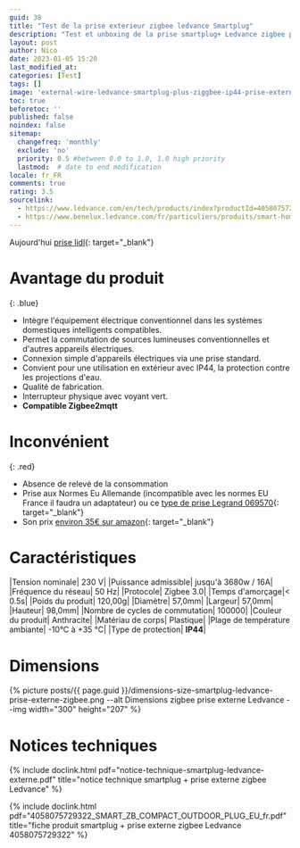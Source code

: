 ```yaml
---
guid: 38
title: "Test de la prise exterieur zigbee ledvance Smartplug"
description: "Test et unboxing de la prise smartplug+ Ledvance zigbee pour extérieur"
layout: post
author: Nico
date: 2023-01-05 15:20
last_modified_at: 
categories: [Test]
tags: []
image: 'external-wire-ledvance-smartplug-plus-ziggbee-ip44-prise-externe.png'
toc: true
beforetoc: ''
published: false
noindex: false
sitemap:
  changefreq: 'monthly'
  exclude: 'no'
  priority: 0.5 #between 0.0 to 1.0, 1.0 high priority
  lastmod:  # date to end modification
locale: fr_FR
comments: true
rating: 3.5
sourcelink:
  - https://www.ledvance.com/en/tech/products/index?productId=4058075729322&category=141283&documentId=408
  - https://www.benelux.ledvance.com/fr/particuliers/produits/smart-home/smart-home-components/smart-zigbee/composants-exterieurs-smart-avec-technologie-zigbee/prises-smart-avec-technologie-zigbee/prise-exterieure-connectee-compacte-pour-controler-des-appareils-conventionnels-avec-la-technologie-zigbee-c141283?productId=203923
---
```

Aujourd'hui 
[prise lidl](https://www.lidl.be/p/fr-BE/silvercrest-prise-connectee-smart-home-pour-l-exterieur/p100351932){: target="_blank"}


# Avantage du produit
{: .blue}
- Intègre l'équipement électrique conventionnel dans les systèmes domestiques intelligents compatibles.
- Permet la commutation de sources lumineuses conventionnelles et d'autres appareils électriques.
- Connexion simple d'appareils électriques via une prise standard.
- Convient pour une utilisation en extérieur avec IP44, la protection contre les projections d'eau.
- Qualité de fabrication.
- Interrupteur physique avec voyant vert.
- **Compatible Zigbee2mqtt**

# Inconvénient
{: .red}
- Absence de relevé de la consommation
- Prise aux Normes Eu Allemande (incompatible avec les normes EU France il faudra un adaptateur) ou ce [type de prise Legrand 069570](https://www.amazon.fr/dp/B071J437G1/ref=emc_b_5_i?th=1){: target="_blank"}
- Son prix [environ 35€ sur amazon](https://www.amazon.fr/LEDVANCE-intelligente-lext%C3%A9rieur-technologie-4058075729322/dp/B0BFK1HPSB/ref=sr_1_14?__mk_fr_FR=%C3%85M%C3%85%C5%BD%C3%95%C3%91&crid=2G6RFBLVOZ4WZ&keywords=ledvance+zigbee&qid=1672948663&sprefix=ledvance+zigbee%2Caps%2C87&sr=8-14){: target="_blank"}


# Caractéristiques

|Tension nominale| 230 V|
|Puissance admissible| jusqu'à 3680w / 16A|
|Fréquence du réseau| 50 Hz|
|Protocole| Zigbee 3.0|
|Temps d'amorçage|< 0.5s|
|Poids du produit| 120,00g|
|Diamètre| 57,0mm|
|Largeur| 57,0mm|
|Hauteur| 98,0mm|
|Nombre de cycles de commutation| 100000|
|Couleur du produit| Anthracite|
|Matériau de corps| Plastique|
|Plage de température ambiante| -10°C à +35 °C|
|Type de protection| **IP44**|

# Dimensions

{% picture posts/{{ page.guid }}/dimensions-size-smartplug-ledvance-prise-externe-zigbee.png --alt Dimensions zigbee prise externe Ledvance --img width="300" height="207" %}

# Notices techniques

{% include doclink.html pdf="notice-technique-smartplug-ledvance-externe.pdf" title="notice technique smartplug + prise externe zigbee Ledvance" %}

{% include doclink.html pdf="4058075729322_SMART_ZB_COMPACT_OUTDOOR_PLUG_EU_fr.pdf" title="fiche produit smartplug + prise externe zigbee Ledvance 4058075729322" %}


